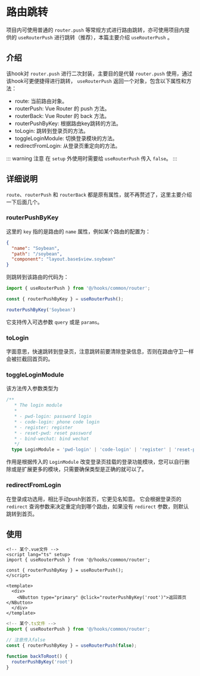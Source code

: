 # 路由跳转

项目内可使用普通的 `router.push` 等常规方式进行路由跳转，亦可使用项目内提供的 `useRouterPush` 进行跳转（推荐），本篇主要介绍 `useRouterPush` 。

## 介绍

该hook对 `router.push` 进行二次封装，主要目的是代替 `router.push` 使用，通过该hook可更便捷得进行跳转， `useRouterPush` 返回一个对象，包含以下属性和方法：
 - route: 当前路由对象。
 - routerPush: Vue Router 的 push 方法。
 - routerBack: Vue Router 的 back 方法。
 - routerPushByKey: 根据路由key跳转的方法。
 - toLogin: 跳转到登录页的方法。
 - toggleLoginModule: 切换登录模块的方法。
 - redirectFromLogin: 从登录页重定向的方法。

::: warning 注意
在 `setup` 外使用时需要给 `useRouterPush` 传入 `false`。
:::

## 详细说明

`route`、`routerPush` 和 `routerBack` 都是原有属性，就不再赘述了，这里主要介绍一下后面几个。

### routerPushByKey

这里的 `key` 指的是路由的 `name` 属性，例如某个路由的配置为：

```json
{
  "name": "Soybean",
  "path": "/soybean",
  "component": "layout.base$view.soybean"
}
```

则跳转到该路由的代码为：

```ts
import { useRouterPush } from '@/hooks/common/router';

const { routerPushByKey } = useRouterPush();

routerPushByKey('Soybean')
```

它支持传入可选参数 `query` 或是 `params`。

### toLogin

字面意思，快速跳转到登录页，注意跳转前要清除登录信息，否则在路由守卫一样会被拦截回首页的。


### toggleLoginModule

该方法传入参数类型为

```ts
/**
   * The login module
   *
   * - pwd-login: password login
   * - code-login: phone code login
   * - register: register
   * - reset-pwd: reset password
   * - bind-wechat: bind wechat
   */
  type LoginModule = 'pwd-login' | 'code-login' | 'register' | 'reset-pwd' | 'bind-wechat';
```

作用是根据传入的 `LoginModule` 改变登录页挂载的登录功能模块，您可以自行删除或是扩展更多的模块，只需要确保类型是正确的就可以了。

### redirectFromLogin

在登录成功选用，相比手动push到首页，它更见名知意。
它会根据登录页的 `redirect` 查询参数来决定重定向到哪个路由，如果没有 `redirect` 参数，则默认跳转到首页。

## 使用

```vue
<!-- 某个.vue文件 -->
<script lang="ts" setup>
import { useRouterPush } from '@/hooks/common/router';

const { routerPushByKey } = useRouterPush();
</script>

<template>
  <div>
    <NButton type="primary" @click="routerPushByKey('root')">返回首页</NButton>
  </div>
</template>
```

```ts
<!-- 某个.ts文件 -->
import { useRouterPush } from '@/hooks/common/router';

// 注意传入false
const { routerPushByKey } = useRouterPush(false);

function backToRoot() {
  routerPushByKey('root')
}
```
